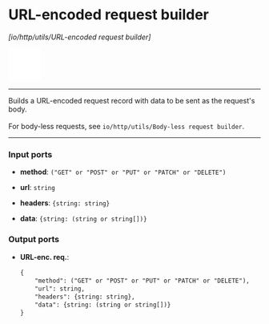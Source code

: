 # URL-encoded request builder

_[io/http/utils/URL-encoded request builder]_

![icon](</assets/icons/7341443a-8a0a-4a83-b302-effdb497c0f3.png>)

---

Builds a URL-encoded request record with data to be sent as the request's body.<br>
<br>
For body-less requests, see `io/http/utils/Body-less request builder`.<br>

---

### Input ports

* __method__: ` ("GET" or "POST" or "PUT" or "PATCH" or "DELETE") `


* __url__: ` string `


* __headers__: ` {string: string} `


* __data__: ` {string: (string or string[])} `

### Output ports

* __URL-enc. req.__: 
    ```
    {
        "method": ("GET" or "POST" or "PUT" or "PATCH" or "DELETE"),
        "url": string,
        "headers": {string: string},
        "data": {string: (string or string[])}
    }
    ```

